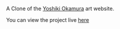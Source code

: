 <p>A Clone of the <a href="https://yoshikiokamura.art" target="_blank">Yoshiki Okamura</a> art website.</p>

<p>You can view the project live <a href="https://yoshiki-clone.netlify.app" target="_blank">here</a></p>